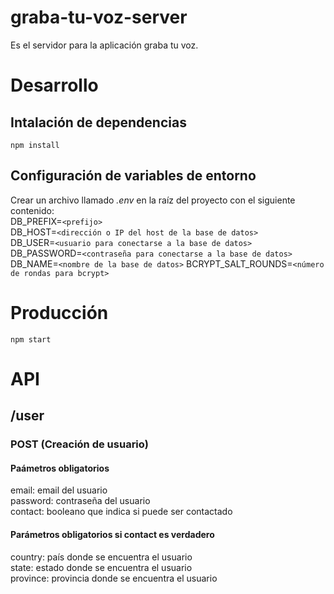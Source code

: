 # graba-tu-voz-server
Es el servidor para la aplicación graba tu voz.

# Desarrollo
## Intalación de dependencias
`npm install`

## Configuración de variables de entorno
Crear un archivo llamado *.env* en la raíz del proyecto con el siguiente contenido:\
DB_PREFIX=`<prefijo>`\
DB_HOST=`<dirección o IP del host de la base de datos>`\
DB_USER=`<usuario para conectarse a la base de datos>`\
DB_PASSWORD=`<contraseña para conectarse a la base de datos>`\
DB_NAME=`<nombre de la base de datos>`
BCRYPT_SALT_ROUNDS=`<número de rondas para bcrypt>`

# Producción
`npm start`

# API
## /user
### POST (Creación de usuario)
#### Paámetros obligatorios
email: email del usuario\
password: contraseña del usuario\
contact: booleano que indica si puede ser contactado
#### Parámetros obligatorios si contact es verdadero
country: país donde se encuentra el usuario\
state: estado donde se encuentra el usuario\
province: provincia donde se encuentra el usuario